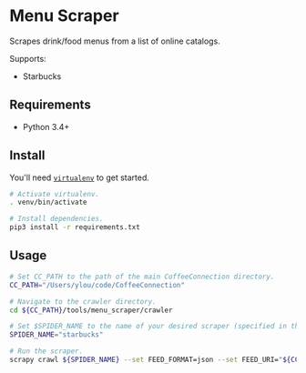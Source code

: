 # Menu Scraper
Scrapes drink/food menus from a list of online catalogs.

Supports:
* Starbucks

## Requirements
* Python 3.4+

## Install
You'll need [`virtualenv`](https://virtualenv.pypa.io/en/stable/) to get started.

```sh
# Activate virtualenv.
. venv/bin/activate

# Install dependencies.
pip3 install -r requirements.txt
```

## Usage
```sh
# Set CC_PATH to the path of the main CoffeeConnection directory.
CC_PATH="/Users/ylou/code/CoffeeConnection"

# Navigate to the crawler directory.
cd ${CC_PATH}/tools/menu_scraper/crawler

# Set $SPIDER_NAME to the name of your desired scraper (specified in the *_spider.py file).
SPIDER_NAME="starbucks"

# Run the scraper.
scrapy crawl ${SPIDER_NAME} --set FEED_FORMAT=json --set FEED_URI="${CC_PATH}/seed/%(time)s-%(name)s.json"
```